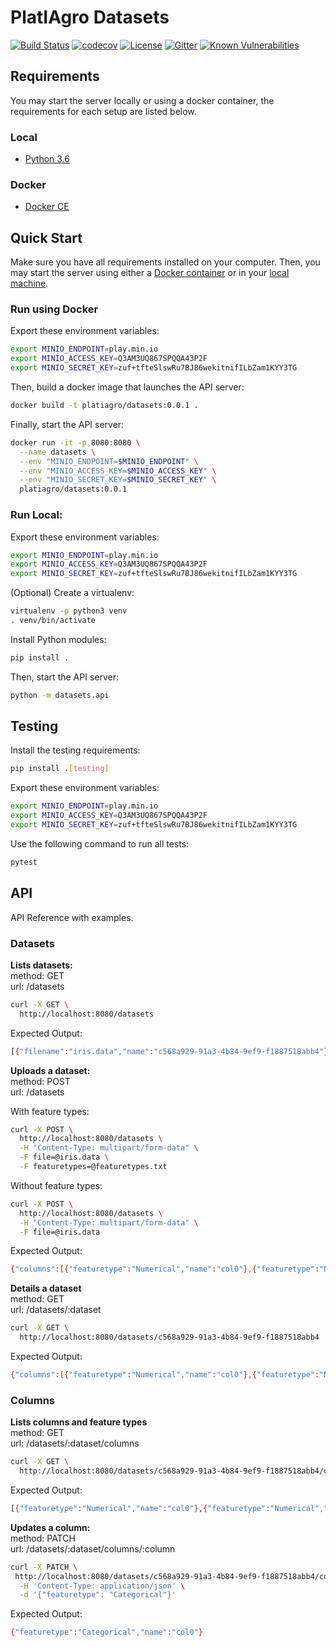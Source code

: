 # PlatIAgro Datasets

[![Build Status](https://travis-ci.org/platiagro/datasets.svg)](https://travis-ci.org/platiagro/datasets)
[![codecov](https://codecov.io/gh/platiagro/datasets/graph/badge.svg)](https://codecov.io/gh/platiagro/datasets)
[![License](https://img.shields.io/badge/License-Apache%202.0-blue.svg)](https://opensource.org/licenses/Apache-2.0)
[![Gitter](https://badges.gitter.im/platiagro/community.svg)](https://gitter.im/platiagro/community?utm_source=badge&utm_medium=badge&utm_campaign=pr-badge)
[![Known Vulnerabilities](https://snyk.io/test/github/platiagro/dataset-store/master/badge.svg?targetFile=package.json)](https://snyk.io/test/github/platiagro/dataset-store/master/?targetFile=package.json)

## Requirements

You may start the server locally or using a docker container, the requirements for each setup are listed below.

### Local

- [Python 3.6](https://www.python.org/downloads/)

### Docker

- [Docker CE](https://www.docker.com/get-docker)

## Quick Start

Make sure you have all requirements installed on your computer. Then, you may start the server using either a [Docker container](#run-using-docker) or in your [local machine](#run-local).

### Run using Docker

Export these environment variables:

```bash
export MINIO_ENDPOINT=play.min.io
export MINIO_ACCESS_KEY=Q3AM3UQ867SPQQA43P2F
export MINIO_SECRET_KEY=zuf+tfteSlswRu7BJ86wekitnifILbZam1KYY3TG
```

Then, build a docker image that launches the API server:

```bash
docker build -t platiagro/datasets:0.0.1 .
```

Finally, start the API server:

```bash
docker run -it -p 8080:8080 \
  --name datasets \
  --env "MINIO_ENDPOINT=$MINIO_ENDPOINT" \
  --env "MINIO_ACCESS_KEY=$MINIO_ACCESS_KEY" \
  --env "MINIO_SECRET_KEY=$MINIO_SECRET_KEY" \
  platiagro/datasets:0.0.1
```

### Run Local:

Export these environment variables:

```bash
export MINIO_ENDPOINT=play.min.io
export MINIO_ACCESS_KEY=Q3AM3UQ867SPQQA43P2F
export MINIO_SECRET_KEY=zuf+tfteSlswRu7BJ86wekitnifILbZam1KYY3TG
```

(Optional) Create a virtualenv:

```bash
virtualenv -p python3 venv
. venv/bin/activate
```

Install Python modules:

```bash
pip install .
```

Then, start the API server:

```bash
python -m datasets.api
```

## Testing

Install the testing requirements:

```bash
pip install .[testing]
```

Export these environment variables:

```bash
export MINIO_ENDPOINT=play.min.io
export MINIO_ACCESS_KEY=Q3AM3UQ867SPQQA43P2F
export MINIO_SECRET_KEY=zuf+tfteSlswRu7BJ86wekitnifILbZam1KYY3TG
```

Use the following command to run all tests:

```bash
pytest
```

## API

API Reference with examples.

### Datasets

**Lists datasets:** <br>
method: GET <br>
url: /datasets

```bash
curl -X GET \
  http://localhost:8080/datasets
```

Expected Output:

```bash
[{"filename":"iris.data","name":"c568a929-91a3-4b84-9ef9-f1887518abb4"}]
```

**Uploads a dataset:** <br>
method: POST <br>
url: /datasets

With feature types:

```bash
curl -X POST \
  http://localhost:8080/datasets \
  -H "Content-Type: multipart/form-data" \
  -F file=@iris.data \
  -F featuretypes=@featuretypes.txt
```

Without feature types:

```bash
curl -X POST \
  http://localhost:8080/datasets \
  -H "Content-Type: multipart/form-data" \
  -F file=@iris.data
```

Expected Output:

```bash
{"columns":[{"featuretype":"Numerical","name":"col0"},{"featuretype":"Numerical","name":"col1"},{"featuretype":"Numerical","name":"col2"},{"featuretype":"Numerical","name":"col3"},{"featuretype":"Categorical","name":"col4"}],"filename":"iris.data","name":"c568a929-91a3-4b84-9ef9-f1887518abb4","url":"http://play.min.io/anonymous/datasets/c568a929-91a3-4b84-9ef9-f1887518abb4?X-Amz-Algorithm=AWS4-HMAC-SHA256&X-Amz-Credential=Q3AM3UQ867SPQQA43P2F%2F20200131%2Fus-east-1%2Fs3%2Faws4_request&X-Amz-Date=20200131T145838Z&X-Amz-Expires=604800&X-Amz-SignedHeaders=host&X-Amz-Signature=07627aa6d4369cb00edfca5c65d87d0e263622944a7728889b131979263b8cc6"}
```

**Details a dataset** <br>
method: GET <br>
url: /datasets/:dataset

```bash
curl -X GET \
  http://localhost:8080/datasets/c568a929-91a3-4b84-9ef9-f1887518abb4
```

Expected Output:

```bash
{"columns":[{"featuretype":"Numerical","name":"col0"},{"featuretype":"Numerical","name":"col1"},{"featuretype":"Numerical","name":"col2"},{"featuretype":"Numerical","name":"col3"},{"featuretype":"Categorical","name":"col4"}],"filename":"iris.data","name":"c568a929-91a3-4b84-9ef9-f1887518abb4","url":"http://play.min.io/anonymous/datasets/c568a929-91a3-4b84-9ef9-f1887518abb4?X-Amz-Algorithm=AWS4-HMAC-SHA256&X-Amz-Credential=Q3AM3UQ867SPQQA43P2F%2F20200131%2Fus-east-1%2Fs3%2Faws4_request&X-Amz-Date=20200131T145838Z&X-Amz-Expires=604800&X-Amz-SignedHeaders=host&X-Amz-Signature=07627aa6d4369cb00edfca5c65d87d0e263622944a7728889b131979263b8cc6"}
```

### Columns

**Lists columns and feature types** <br>
method: GET <br>
url: /datasets/:dataset/columns

```bash
curl -X GET \
  http://localhost:8080/datasets/c568a929-91a3-4b84-9ef9-f1887518abb4/columns
```

Expected Output:

```bash
[{"featuretype":"Numerical","name":"col0"},{"featuretype":"Numerical","name":"col1"},{"featuretype":"Numerical","name":"col2"},{"featuretype":"Numerical","name":"col3"},{"featuretype":"Categorical","name":"col4"}]
```

**Updates a column:** <br>
method: PATCH <br>
url: /datasets/:dataset/columns/:column

```bash
curl -X PATCH \
 http://localhost:8080/datasets/c568a929-91a3-4b84-9ef9-f1887518abb4/columns/col0 \
  -H 'Content-Type: application/json' \
  -d '{"featuretype": "Categorical"}'
```

Expected Output:

```bash
{"featuretype":"Categorical","name":"col0"}
```